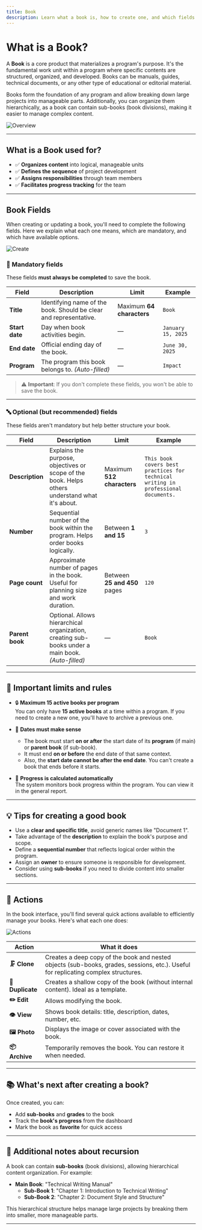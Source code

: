 ```yaml
---
title: Book
description: Learn what a book is, how to create one, and which fields you need to complete.
---
```


# What is a Book?

A **Book** is a core product that materializes a program's purpose. It's the fundamental work unit within a program where specific contents are structured, organized, and developed. Books can be manuals, guides, technical documents, or any other type of educational or editorial material.

Books form the foundation of any program and allow breaking down large projects into manageable parts. Additionally, you can organize them hierarchically, as a book can contain sub-books (book divisions), making it easier to manage complex content.

![Overview](/images/en/projects/book/overview.webp)

---

## What is a Book used for?

- ✅ **Organizes content** into logical, manageable units
- ✅ **Defines the sequence** of project development
- ✅ **Assigns responsibilities** through team members
- ✅ **Facilitates progress tracking** for the team

---

## Book Fields

When creating or updating a book, you'll need to complete the following fields. Here we explain what each one means, which are mandatory, and which have available options.

![Create](/images/en/projects/book/create.webp)

### 📌 Mandatory fields

These fields **must always be completed** to save the book.

| Field | Description | Limit | Example |
|------|-------------|--------|-------|
| **Title** | Identifying name of the book. Should be clear and representative. | Maximum **64 characters** | `Book` |
| **Start date** | Day when book activities begin. | — | `January 15, 2025` |
| **End date** | Official ending day of the book. | — | `June 30, 2025` |
| **Program** | The program this book belongs to. *(Auto-filled)* | — | `Impact` |

> ⚠️ **Important**: If you don't complete these fields, you won't be able to save the book.

---

### 🔤 Optional (but recommended) fields

These fields aren't mandatory but help better structure your book.

| Field | Description | Limit | Example |
|------|-------------|--------|-------|
| **Description** | Explains the purpose, objectives or scope of the book. Helps others understand what it's about. | Maximum **512 characters** | `This book covers best practices for technical writing in professional documents.` |
| **Number** | Sequential number of the book within the program. Helps order books logically. | Between **1 and 15** | `3` |
| **Page count** | Approximate number of pages in the book. Useful for planning size and work duration. | Between **25 and 450** pages | `120` |
| **Parent book** | Optional. Allows hierarchical organization, creating sub-books under a main book. *(Auto-filled)* | — | `Book` |

---

## 📏 Important limits and rules

- 🔒 **Maximum 15 active books per program**  
  You can only have **15 active books** at a time within a program. If you need to create a new one, you'll have to archive a previous one.

- 📅 **Dates must make sense**  
  - The book must start **on or after** the start date of its **program** (if main) or **parent book** (if sub-book).
  - It must end **on or before** the end date of that same context.
  - Also, the **start date cannot be after the end date**. You can't create a book that ends before it starts.

- 🔄 **Progress is calculated automatically**  
  The system monitors book progress within the program. You can view it in the general report.

---

## 💡 Tips for creating a good book

- Use a **clear and specific title**, avoid generic names like "Document 1".
- Take advantage of the **description** to explain the book's purpose and scope.
- Define a **sequential number** that reflects logical order within the program.
- Assign an **owner** to ensure someone is responsible for development.
- Consider using **sub-books** if you need to divide content into smaller sections.

---

## 🚀 Actions

In the book interface, you'll find several quick actions available to efficiently manage your books. Here's what each one does:

![Actions](/images/en/projects/book/actions.webp)

| Action | What it does |
|--------|---------|
| **🗜️ Clone** | Creates a deep copy of the book and nested objects (sub-books, grades, sessions, etc.). Useful for replicating complex structures. |
| **📄 Duplicate** | Creates a shallow copy of the book (without internal content). Ideal as a template. |
| **✏️ Edit** | Allows modifying the book. |
| **👁️ View** | Shows book details: title, description, dates, number, etc. |
| **🖼️ Photo** | Displays the image or cover associated with the book. |
| **📦 Archive** | Temporarily removes the book. You can restore it when needed. |

---

## 📚 What's next after creating a book?

Once created, you can:
- Add **sub-books** and **grades** to the book
- Track the **book's progress** from the dashboard
- Mark the book as **favorite** for quick access

---

## 📝 Additional notes about recursion

A book can contain **sub-books** (book divisions), allowing hierarchical content organization. For example:

- **Main Book**: "Technical Writing Manual"
  - **Sub-Book 1**: "Chapter 1: Introduction to Technical Writing"
  - **Sub-Book 2**: "Chapter 2: Document Style and Structure"

This hierarchical structure helps manage large projects by breaking them into smaller, more manageable parts.

---

<!--
## 🔗 Recommended reading

- [What is a how-to guide?](https://diataxis.fr/how-to-guides/) – Learn how to structure practical and effective documentation.
-->